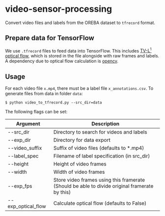 # video-sensor-processing

Convert video files and labels from the OREBA dataset to `tfrecord` format.

## Prepare data for TensorFlow

We use `.tfrecord` files to feed data into TensorFlow.
This includes [TV-L<sup>1</sup> optical flow](https://pequan.lip6.fr/~bereziat/cours/master/vision/papers/zach07.pdf), which is stored in the file alongside with raw frames and labels.
A dependency due to optical flow calculation is [opencv](https://opencv.org).

## Usage

For each video file `x.mp4`, there must be a label file `x_annotations.csv`.
To generate files from data in folder `data`:

```
$ python video_to_tfrecord.py --src_dir=data
```

The following flags can be set:

| Argument | Description |
| --- | --- |
| --src_dir | Directory to search for videos and labels |
| --exp_dir | Directory for data export |
| --video_suffix | Suffix of video files (defaults to *.mp4) |
| --label_spec | Filename of label specification (in src_dir) |
| --height | Height of video frames |
| --width | Width of video frames |
| --exp_fps | Store video frames using this framerate (Should be able to divide original framerate by this) |
| --exp_optical_flow | Calculate optical flow (defaults to False) |
